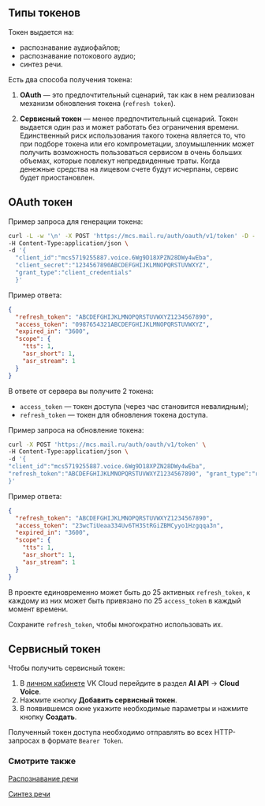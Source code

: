 ## Типы токенов

Токен выдается на:

- распознавание аудиофайлов;
- распознавание потокового аудио;
- синтез речи.

Есть два способа получения токена:

1. **OAuth** — это предпочтительный сценарий, так как в нем реализован механизм обновления токена (`refresh token`).

2. **Сервисный токен** — менее предпочтительный сценарий. Токен выдается один раз и может работать без ограничения времени. Единственный риск использования такого токена является то, что при подборе токена или его компрометации, злоумышленник может получить возможность пользоваться сервисом в очень больших объемах, которые повлекут непредвиденные траты. Когда денежные средства на лицевом счете будут исчерпаны, сервис будет приостановлен.

## OAuth токен

Пример запроса для генерации токена:

```bash
curl -L -w '\n' -X POST 'https://mcs.mail.ru/auth/oauth/v1/token' -D - \
-H Content-Type:application/json \
-d '{
  "client_id":"mcs5719255887.voice.6Wg9D18XPZN28DWy4wEba",
  "client_secret":"1234567890ABCDEFGHIJKLMNOPQRSTUVWXYZ",
  "grant_type":"client_credentials"
  }'
```

Пример ответа:

```json
{
  "refresh_token": "ABCDEFGHIJKLMNOPQRSTUVWXYZ1234567890",
  "access_token": "0987654321ABCDEFGHIJKLMNOPQRSTUVWXYZ",
  "expired_in": "3600",
  "scope": {
    "tts": 1,
    "asr_short": 1,
    "asr_stream": 1
  }
}
```

В ответе от сервера вы получите 2 токена:

- `access_token` — токен доступа (через час становится невалидным);
- `refresh_token` — токен для обновления токена доступа.

Пример запроса на обновление токена:

```bash
curl -X POST 'https://mcs.mail.ru/auth/oauth/v1/token' \
-H Content-Type:application/json \
-d '{
"client_id":"mcs5719255887.voice.6Wg9D18XPZN28DWy4wEba",
"refresh_token":"ABCDEFGHIJKLMNOPQRSTUVWXYZ1234567890", "grant_type":"refresh_token"
}'
```

Пример ответа:

```json
{
  "refresh_token": "ABCDEFGHIJKLMNOPQRSTUVWXYZ1234567890",
  "access_token": "23wcTiUeaa334Uv6TH3StRGiZBMCyyo1Hzgqqa3n",
  "expired_in": "3600",
  "scope": {
    "tts": 1,
    "asr_short": 1,
    "asr_stream": 1
  }
}
```

В проекте единовременно может быть до 25 активных `refresh_token`, к каждому из них может быть привязано по 25 `access_token` в каждый момент времени.

<warn>

Сохраните `refresh_token`, чтобы многократно использовать их.

</warn>

## Сервисный токен

Чтобы получить сервисный токен:

1. В [личном кабинете](https://mcs.mail.ru/app/main) VK Cloud перейдите в раздел **AI API** → **Cloud Voice**.
1. Нажмите кнопку **Добавить сервисный токен**.
1. В появившемся окне укажите необходимые параметры и нажмите кнопку **Создать**.

Полученный токен доступа необходимо отправлять во всех HTTP-запросах в формате `Bearer Token`.

### Смотрите также

[Распознавание речи](../speech-recognition)

[Синтез речи](../text-to-speech)
